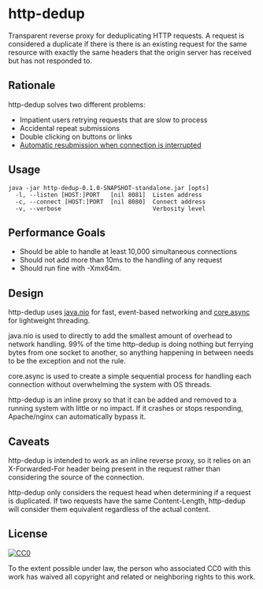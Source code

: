 # http-dedup

Transparent reverse proxy for deduplicating HTTP requests. A request is considered a duplicate if there is there is an existing request for the same resource with exactly the same headers that the origin server has received but has not responded to.


## Rationale

http-dedup solves two different problems:

 - Impatient users retrying requests that are slow to process
 - Accidental repeat submissions
  - Double clicking on buttons or links
  - [Automatic resubmission when connection is interrupted](https://tools.ietf.org/html/rfc2616#section-8.2.4)


## Usage

    java -jar http-dedup-0.1.0-SNAPSHOT-standalone.jar [opts]
      -l, --listen [HOST:]PORT   [nil 8081]  Listen address
      -c, --connect [HOST:]PORT  [nil 8080]  Connect address
      -v, --verbose                          Verbosity level


## Performance Goals
 - Should be able to handle at least 10,000 simultaneous connections
 - Should not add more than 10ms to the handling of any request
 - Should run fine with -Xmx64m.


## Design

http-dedup uses [java.nio](http://docs.oracle.com/javase/7/docs/api/java/nio/package-summary.html) for fast, event-based networking and [core.async](https://github.com/clojure/core.async) for lightweight threading.

java.nio is used to directly to add the smallest amount of overhead to network handling. 99% of the time http-dedup is doing nothing but ferrying bytes from one socket to another, so anything happening in between needs to be the exception and not the rule.

core.async is used to create a simple sequential process for handling each connection without overwhelming the system with OS threads.

http-dedup is an inline proxy so that it can be added and removed to a running system with little or no impact. If it crashes or stops responding, Apache/nginx can automatically bypass it.


## Caveats

http-dedup is intended to work as an inline reverse proxy, so it relies on an X-Forwarded-For header being present in the request rather than considering the source of the connection.

http-dedup only considers the request head when determining if a request is duplicated. If two requests have the same Content-Length, http-dedup will consider them equivalent regardless of the actual content.


## License

[![CC0](http://i.creativecommons.org/p/zero/1.0/88x31.png)](http://creativecommons.org/publicdomain/zero/1.0/)

To the extent possible under law, the person who associated CC0 with this work has waived all copyright and related or neighboring rights to this work.
